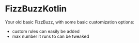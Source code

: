 # FizzBuzzKotlin

Your old basic FizzBuzz, with some basic customization options:
- custom rules can easily be added
- max number it runs to can be tweaked
